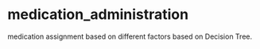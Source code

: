 # medication_administration
medication assignment based on different factors based on Decision Tree.
